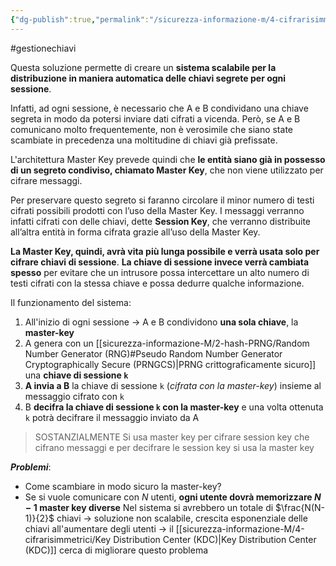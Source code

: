 ```yaml
---
{"dg-publish":true,"permalink":"/sicurezza-informazione-m/4-cifrarisimmetrici/master-key/"}
---
```


#gestionechiavi

Questa soluzione permette di creare un **sistema scalabile per la distribuzione in maniera automatica delle chiavi segrete per ogni sessione**.

Infatti, ad ogni sessione, è necessario che A e B condividano una chiave segreta in modo da potersi inviare dati cifrati a vicenda. Però, se A e B comunicano molto frequentemente, non è verosimile che siano state scambiate in precedenza una moltitudine di chiavi già prefissate.

L'architettura Master Key prevede quindi che **le entità siano già in possesso di un segreto condiviso, chiamato Master Key**, che non viene utilizzato per cifrare messaggi. 

Per preservare questo segreto si faranno circolare il minor numero di testi cifrati possibili prodotti con l’uso della Master Key. I messaggi verranno infatti cifrati con delle chiavi, dette **Session Key**, che verranno distribuite all’altra entità in forma cifrata grazie all’uso della Master Key. 

**La Master Key, quindi, avrà vita più lunga possibile e verrà usata solo per cifrare chiavi di sessione**. **La chiave di sessione invece verrà cambiata spesso** per evitare che un intrusore possa intercettare un alto numero di testi cifrati con la stessa chiave e possa dedurre qualche informazione.

Il funzionamento del sistema:
1. All'inizio di ogni sessione -> A e B condividono **una sola chiave**, la **master-key**
2. A genera con un [[sicurezza-informazione-M/2-hash-PRNG/Random Number Generator (RNG)#Pseudo Random Number Generator Cryptographically Secure (PRNGCS)\|PRNG crittograficamente sicuro]] una **chiave di sessione `k`**
3. **A invia a B** la chiave di sessione `k` (*cifrata con la master-key*) insieme al messaggio cifrato con `k`
4. B **decifra la chiave di sessione `k` con la master-key** e una volta ottenuta `k` potrà decifrare il messaggio inviato da A

> SOSTANZIALMENTE Si usa master key per cifrare session key che cifrano messaggi e per decifrare le session key si usa la master key 

***Problemi***:
- Come scambiare in modo sicuro la master-key?
- Se si vuole comunicare con $N$ utenti, **ogni utente dovrà memorizzare $N-1$ master key diverse**
	Nel sistema si avrebbero un totale di $\frac{N(N-1)}{2}$ chiavi
		-> soluzione non scalabile, crescita esponenziale delle chiavi all'aumentare degli utenti 
		-> il [[sicurezza-informazione-M/4-cifrarisimmetrici/Key Distribution Center (KDC)\|Key Distribution Center (KDC)]] cerca di migliorare questo problema


